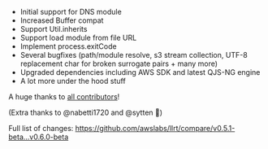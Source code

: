 - Initial support for DNS module
- Increased Buffer compat
- Support Util.inherits
- Support load module from file URL
- Implement process.exitCode
- Several bugfixes (path/module resolve, s3 stream collection, UTF-8 replacement char for broken surrogate pairs + many more)
- Upgraded dependencies including AWS SDK and latest QJS-NG engine
- A lot more under the hood stuff

A huge thanks to [all contributors](https://github.com/awslabs/llrt/graphs/contributors)!

(Extra thanks to @nabetti1720 and @sytten 🚀)

Full list of changes:
https://github.com/awslabs/llrt/compare/v0.5.1-beta...v0.6.0-beta

